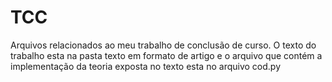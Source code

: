 # TCC
Arquivos relacionados ao meu trabalho de conclusão de curso. O texto do trabalho esta na pasta texto em formato de artigo e o arquivo que contém a implementação da teoria exposta no texto esta no arquivo cod.py 
